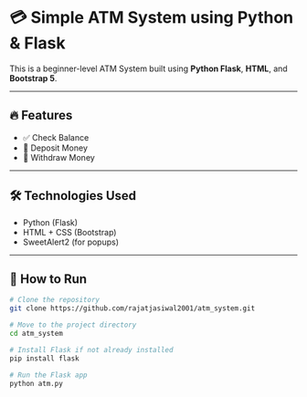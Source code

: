 # 💳 Simple ATM System using Python & Flask

This is a beginner-level ATM System built using **Python Flask**, **HTML**, and **Bootstrap 5**.

---

## 🔥 Features

- ✅ Check Balance  
- 💸 Deposit Money  
- 🏧 Withdraw Money

---

## 🛠️ Technologies Used

- Python (Flask)
- HTML + CSS (Bootstrap)
- SweetAlert2 (for popups)

---

## 🚀 How to Run

```bash
# Clone the repository
git clone https://github.com/rajatjasiwal2001/atm_system.git

# Move to the project directory
cd atm_system

# Install Flask if not already installed
pip install flask

# Run the Flask app
python atm.py
